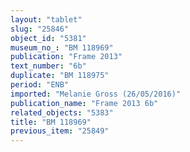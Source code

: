 ```yaml
---
layout: "tablet"
slug: "25846"
object_id: "5381"
museum_no_: "BM 118969"
publication: "Frame 2013"
text_number: "6b"
duplicate: "BM 118975"
period: "ENB"
imported: "Melanie Gross (26/05/2016)"
publication_name: "Frame 2013 6b"
related_objects: "5383"
title: "BM 118969"
previous_item: "25849"
---
```


